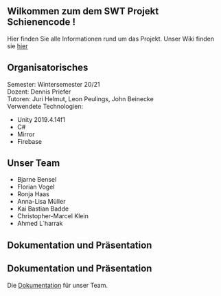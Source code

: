 ## Wilkommen zum dem SWT Projekt Schienencode !
Hier finden Sie alle Informationen rund um das Projekt. 
Unser Wiki finden sie [hier](https://git.thm.de/ii-swt-p/ws20-21-schienencode/ws20-21-schienencode/-/wikis/home)

## Organisatorisches
Semester: Wintersemester 20/21  
Dozent: Dennis Priefer  
Tutoren: Juri Helmut, Leon Peulings, John Beinecke  
Verwendete Technologien:
- Unity 2019.4.14f1
- C#
- Mirror
- Firebase

## Unser Team
- Bjarne Bensel
- Florian Vogel
- Ronja Haas
- Anna-Lisa Müller
- Kai Bastian Badde
- Christopher-Marcel Klein
- Ahmed L´harrak

## Dokumentation und Präsentation
## Dokumentation und Präsentation
Die [Dokumentation](https://rianvegeta.github.io/Schienencode-Doc/index.html) für unser Team.  
 
